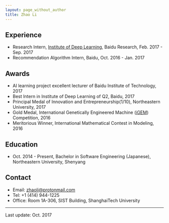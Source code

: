 ```yaml
---
layout: page_without_author
title: Zhao Li
---
```


## Experience

- Research Intern, [Institute of Deep Learning](http://research.baidu.com/institute-of-deep-learning/), Baidu Research, Feb. 2017 - Sep. 2017
- Recommendation Algorithm Intern, Baidu, Oct. 2016 - Jan. 2017

## Awards

- AI learning project excellent lecturer of Baidu Institute of Technology, 2017
- Best Intern in Institute of Deep Learning of Q2, Baidu, 2017
- Principal Medal of Innovation and Entrepreneurship(1/10), Northeastern University, 2017
- Gold Medal, International Genetically Engineered Machine ([iGEM](http://igem.org/Main_Page)) Competition, 2016
- Meritorious Winner, International Mathematical Contest in Modeling, 2016

## Education

- Oct. 2014 - Present, Bachelor in Software Engineering (Japanese), Northeastern University, Shenyang


## Contact

- Email: [zhaoli@protonmail.com](mailto:zhaoli@protonmail.com)
- Tel: +1 (414) 944-1225
- Office: Room 1A-306, SIST Building, ShanghaiTech University

---

Last update: Oct. 2017
